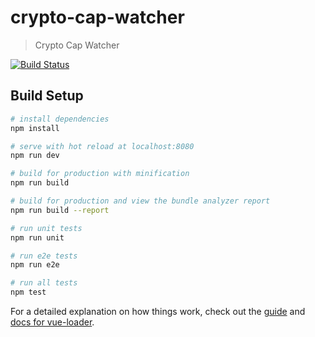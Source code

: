 # crypto-cap-watcher

> Crypto Cap Watcher

[![Build Status](https://semaphoreci.com/api/v1/xdemocle/crypto-cap-watcher/branches/master/badge.svg)](https://semaphoreci.com/xdemocle/crypto-cap-watcher)

## Build Setup

``` bash
# install dependencies
npm install

# serve with hot reload at localhost:8080
npm run dev

# build for production with minification
npm run build

# build for production and view the bundle analyzer report
npm run build --report

# run unit tests
npm run unit

# run e2e tests
npm run e2e

# run all tests
npm test
```

For a detailed explanation on how things work, check out the [guide](http://vuejs-templates.github.io/webpack/) and [docs for vue-loader](http://vuejs.github.io/vue-loader).
